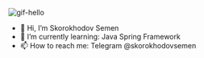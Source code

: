 ![gif-hello](https://github.com/SkorokhodovSemen/SkorokhodovSemen/assets/80544964/93a2d289-4194-4fd3-82f0-8542999fd046)

- 👋 Hi, I’m Skorokhodov Semen
- 🌱 I’m currently learning:
  Java 
  Spring Framework 
- 📫 How to reach me: 
Telegram @skorokhodovsemen

